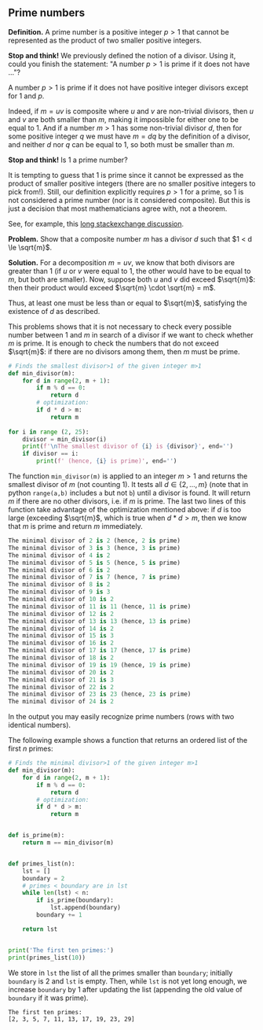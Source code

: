 ## Prime numbers
__Definition.__ A prime number is a positive integer $p > 1$ that cannot be represented as the product of two smaller positive integers.

__Stop and think!__ We previously defined the notion of a divisor. Using it, could you finish the statement: "A number $p > 1$ is prime if it does not have ..."?

A number $p > 1$ is prime if it does not have positive integer divisors except for $1$ and $p$.

Indeed, if $m = uv$ is composite where $u$ and $v$ are non-trivial divisors, then $u$ and $v$ are both smaller than $m$, making it impossible for either one to be equal to $1$. And if a number $m > 1$ has some non-trivial divisor $d$, then for some positive integer $q$ we must have $m = dq$ by the definition of a divisor, and neither $d$ nor $q$ can be equal to $1$, so both must be smaller than $m$.

__Stop and think!__ Is $1$ a prime number? 

It is tempting to guess that $1$ is prime since it cannot be expressed as the product of smaller positive integers (there are no smaller positive integers to pick from!). Still, our definition explicitly requires $p > 1$ for a prime, so $1$ is not considered a prime number (nor is it considered composite). But this is just a decision that most mathematicians agree with, not a theorem. 

See, for example, this [long stackexchange discussion](https://math.stackexchange.com/questions/120/why-is-1-not-a-prime-number).

__Problem.__ Show that a composite number $m$ has a divisor $d$ such that $1 < d \le \sqrt{m}$.

__Solution.__ For a decomposition $m = uv$, we know that both divisors are greater than $1$ (if $u$ or $v$ were equal to $1$, the other would have to be equal to $m$, but both are smaller). Now, suppose both $u$ and $v$ did exceed $\sqrt{m}$: then their product would exceed $\sqrt{m} \cdot \sqrt{m} = m$.

Thus, at least one must be less than or equal to $\sqrt{m}$, satisfying the existence of $d$ as described.

This problems shows that it is not necessary to check every possible number between $1$ and $m$ in search of a divisor if we want to check whether $m$ is prime. It is enough to check the numbers that do not exceed $\sqrt{m}$: if there are no divisors among them, then $m$ must be prime.

```python
# Finds the smallest divisor>1 of the given integer m>1
def min_divisor(m):
    for d in range(2, m + 1):
        if m % d == 0:
            return d
        # optimization:
        if d * d > m:
            return m
      
for i in range (2, 25):
    divisor = min_divisor(i)
    print(f'\nThe smallest divisor of {i} is {divisor}', end='')
    if divisor == i:
        print(f' (hence, {i} is prime)', end='')

```

The function `min_divisor(m)` is applied to an integer $m>1$ and returns the smallest divisor of $m$ (not counting $1$). It tests all $d \in \{2, ..., m\}$ (note that in python `range(a,b)` includes `a` but not `b`) until a divisor is found. It will return $m$ if there are no other divisors, i.e. if $m$ is prime. The last two lines of this function take advantage of the optimization mentioned above: if $d$ is too large (exceeding $\sqrt{m}$, which is true when $d * d > m$, then we know that $m$ is prime and return $m$ immediately.

```python
The minimal divisor of 2 is 2 (hence, 2 is prime)
The minimal divisor of 3 is 3 (hence, 3 is prime)
The minimal divisor of 4 is 2
The minimal divisor of 5 is 5 (hence, 5 is prime)
The minimal divisor of 6 is 2
The minimal divisor of 7 is 7 (hence, 7 is prime)
The minimal divisor of 8 is 2
The minimal divisor of 9 is 3
The minimal divisor of 10 is 2
The minimal divisor of 11 is 11 (hence, 11 is prime)
The minimal divisor of 12 is 2
The minimal divisor of 13 is 13 (hence, 13 is prime)
The minimal divisor of 14 is 2
The minimal divisor of 15 is 3
The minimal divisor of 16 is 2
The minimal divisor of 17 is 17 (hence, 17 is prime)
The minimal divisor of 18 is 2
The minimal divisor of 19 is 19 (hence, 19 is prime)
The minimal divisor of 20 is 2
The minimal divisor of 21 is 3
The minimal divisor of 22 is 2
The minimal divisor of 23 is 23 (hence, 23 is prime)
The minimal divisor of 24 is 2
```

In the output you may easily recognize prime numbers (rows with two identical numbers).

The following example shows a function that returns an ordered list of the first $n$ primes:

```python
# Finds the minimal divisor>1 of the given integer m>1
def min_divisor(m):
    for d in range(2, m + 1):
        if m % d == 0:
            return d
        # optimization:
        if d * d > m:
            return m


def is_prime(m):
    return m == min_divisor(m)


def primes_list(n):
    lst = []
    boundary = 2
    # primes < boundary are in lst
    while len(lst) < n:
        if is_prime(boundary):
            lst.append(boundary)
        boundary += 1

    return lst


print('The first ten primes:')
print(primes_list(10))
```

We store in `lst` the list of all the primes smaller than `boundary`; initially `boundary` is $2$ and `lst` is empty. Then, while `lst` is not yet long enough, we increase `boundary` by $1$ after updating the list (appending the old value of `boundary` if it was prime).

```sh
The first ten primes:
[2, 3, 5, 7, 11, 13, 17, 19, 23, 29]
```
